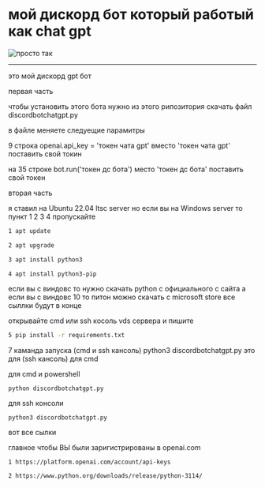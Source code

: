 
# мой дискорд бот который работый как chat gpt
<picture>
 <img alt="просто так " src="http://80.66.85.8:3000/themaster1970sf/image/raw/master/7zip_135.png">
</picture>


-----


<p>это мой дискорд gpt бот</p>
<p>первая часть</p>
<p>чтобы установить этого бота нужно из этого рипозитория скачать файл discordbotchatgpt.py</p>
<p>в файле меняете следуещие парамитры</p>
<p>9 строка openai.api_key = 'токен чата gpt' вместо 'токен чата gpt' поставить свой токин</p>
<p>на 35 строке bot.run('токен дс бота') место 'токен дс бота' поставить свой токен</p>
<p>вторая часть</p>
<p>я ставил на Ubuntu 22.04 ltsc server но если вы на Windows server то пункт 1 2 3 4 пропускайте</p>

```bash
1 apt update
```
```bash
2 apt upgrade
```
```bash
3 apt install python3 
```
```bash
4 apt install python3-pip
```

<p>если вы с виндовс то нужно скачать python с официального с сайта а если вы с виндовс 10 то питон можно скачать с microsoft store все сыллки будут в конце</p>
<p>открывайте cmd или ssh косоль vds сервера и пишите</p>

```bash
5 pip install -r requirements.txt
```

<p>7 каманда запуска (cmd и ssh кансоль) python3 discordbotchatgpt.py это для (ssh кансоль) для cmd</p>
<p>для cmd и powershell</p>

```
python discordbotchatgpt.py
```

<p>для ssh консоли</p>

```
python3 discordbotchatgpt.py
```

<p> </p>
<p>вот все сылки</p>
<p>главное чтобы ВЫ были заригистрированы в openai.com</p>

```
1 https://platform.openai.com/account/api-keys
```
```
2 https://www.python.org/downloads/release/python-3114/
```
